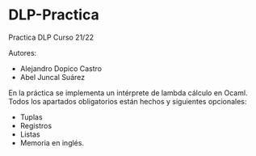 # DLP-Practica
Practica DLP Curso 21/22

Autores:
  - Alejandro Dopico Castro
  - Abel Juncal Suárez

En la práctica se implementa un intérprete de lambda cálculo en Ocaml.
Todos los apartados obligatorios están hechos y siguientes opcionales:
  - Tuplas
  - Registros
  - Listas
  - Memoria en inglés.
